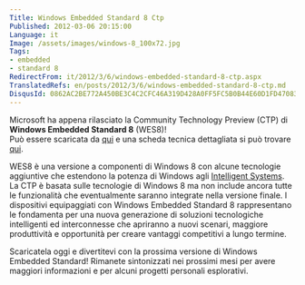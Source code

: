 ```yaml
---
Title: Windows Embedded Standard 8 Ctp
Published: 2012-03-06 20:15:00
Language: it
Image: /assets/images/windows-8_100x72.jpg
Tags:
- embedded
- standard 8
RedirectFrom: it/2012/3/6/windows-embedded-standard-8-ctp.aspx
TranslatedRefs: en/posts/2012/3/6/windows-embedded-standard-8-ctp.md
DisqusId: 0862AC2BE772A450BE3C4C2CFC46A319D428A0FF5FC5B0B44E60D1FD47083AFC
---
```

Microsoft ha appena rilasciato la Community Technology Preview (CTP) di **Windows Embedded Standard 8** (WES8)!  
 Può essere scaricata da <a href="http://www.windowsembedded.com/wes8ctp" target="_blank">qui</a> e una scheda tecnica dettagliata si può trovare <a href="http://download.microsoft.com/download/7/8/8/788683FC-9E7E-4090-8272-B9CE73E0C7B2/Windows%20Embedded%20Standard%208%20CTP_datasheet.pdf" target="_blank">qui</a>.

WES8 è una versione a componenti di Windows 8 con alcune tecnologie aggiuntive che estendono la potenza di Windows agli <a href="http://www.microsoft.com/windowsembedded/en-us/evaluate/windows-embedded-cloud-vision.aspx" target="_blank">Intelligent Systems</a>. La CTP è basata sulle tecnologie di Windows 8 ma non include ancora tutte le funzionalità che eventualmente saranno integrate nella versione finale. I dispositivi equipaggiati con Windows Embedded Standard 8 rappresentano le fondamenta per una nuova generazione di soluzioni tecnologiche intelligenti ed interconnesse che apriranno a nuovi scenari, maggiore produttività e opportunità per creare vantaggi competitivi a lungo termine.

Scaricatela oggi e divertitevi con la prossima versione di Windows Embedded Standard! Rimanete sintonizzati nei prossimi mesi per avere maggiori informazioni e per alcuni progetti personali esplorativi.
